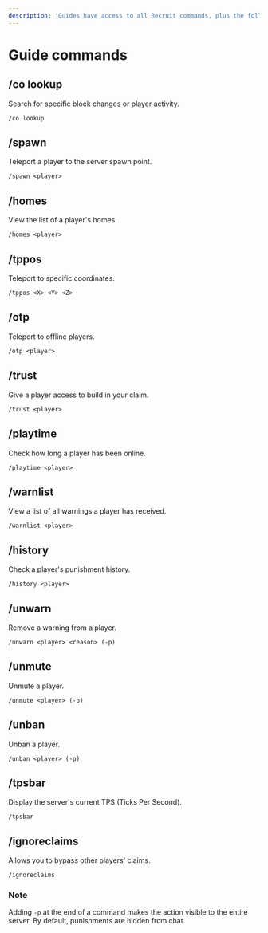 ```yaml
---
description: 'Guides have access to all Recruit commands, plus the following:'
---
```


# Guide commands

## **/co lookup**

Search for specific block changes or player activity.

```
/co lookup
```

## **/spawn**

Teleport a player to the server spawn point.

```
/spawn <player>
```

## **/homes**

View the list of a player's homes.

```
/homes <player>
```

## **/tppos**

Teleport to specific coordinates.

```
/tppos <X> <Y> <Z>
```

## /otp

Teleport to offline players.

```
/otp <player>
```

## **/trust**

Give a player access to build in your claim.

```
/trust <player>
```

## **/playtime**

Check how long a player has been online.

```
/playtime <player>
```

## **/warnlist**

View a list of all warnings a player has received.

```
/warnlist <player>
```

## **/history**

Check a player's punishment history.

```
/history <player>
```

## **/unwarn**

Remove a warning from a player.

```
/unwarn <player> <reason> (-p)
```

## **/unmute**

Unmute a player.

```
/unmute <player> (-p)
```

## **/unban**

Unban a player.

```
/unban <player> (-p)
```

## **/tpsbar**

Display the server's current TPS (Ticks Per Second).

```
/tpsbar
```

## **/ignoreclaims**

Allows you to bypass other players' claims.

```
/ignoreclaims
```

### Note

Adding `-p` at the end of a command makes the action visible to the entire server. By default, punishments are hidden from chat.



